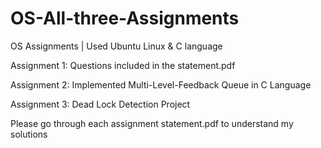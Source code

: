 # OS-All-three-Assignments
OS Assignments | Used Ubuntu Linux &amp; C language

Assignment 1: Questions included in the statement.pdf

Assignment 2: Implemented Multi-Level-Feedback Queue in C Language

Assignment 3: Dead Lock Detection Project

Please go through each assignment statement.pdf to understand my solutions

